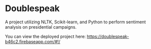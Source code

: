 # Doublespeak

A project utilizing NLTK, Scikit-learn, and Python to perform sentiment analysis on presidential campaigns.

You can view the deployed project here: https://doublespeak-b46c2.firebaseapp.com/#!/
